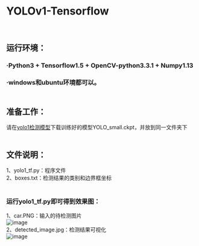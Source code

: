 # YOLOv1-Tensorflow<br><br>
## 运行环境：<br>
### ·Python3 + Tensorflow1.5 + OpenCV-python3.3.1 + Numpy1.13<br>
### ·windows和ubuntu环境都可以。<br><br>
## 准备工作：<br>
请在[yolo1检测模型](https://pan.baidu.com/s/1mhE0WL6errno=0&errmsg=Auth%20Login%20Sucess&&bduss=&ssnerror=0&traceid=)下载训练好的模型YOLO_small.ckpt，并放到同一文件夹下<br><br>
## 文件说明：<br>
1、yolo1_tf.py：程序文件<br>
2、boxes.txt：检测结果的类别和边界框坐标<br><br>
### 运行yolo1_tf.py即可得到效果图：<br>
1、car.PNG：输入的待检测图片<br>
![image](https://github.com/Cola-Chen/YOLOv1-Tensorflow/blob/master/car.PNG)<br>
2、detected_image.jpg：检测结果可视化<br>
![image](https://github.com/Cola-Chen/YOLOv1-Tensorflow/blob/master/detected_image.jpg)<br>

